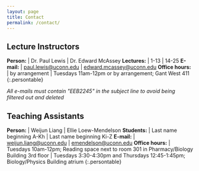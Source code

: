 ```yaml
---
layout: page
title: Contact
permalink: /contact/
---
```


## Lecture Instructors

**Person:**         | Dr. Paul Lewis                                        | Dr. Edward McAssey
**Lectures:**       | 1-13                                                  | 14-25
**E-mail:**         | [paul.lewis@uconn.edu](mailto:paul.lewis@uconn.edu)   | [edward.mcassey@uconn.edu](mailto:edward.mcassey@uconn.edu)
**Office hours:**   | by arrangement                                        | Tuesdays 11am-12pm or by arrangement; Gant West 411
{:.persontable}

*All e-mails must contain "EEB2245" in the subject line to avoid being filtered out and deleted*

## Teaching Assistants

**Person:**         | Weijun Liang                                             | Ellie Loew-Mendelson
**Students:**       | Last name beginning A-Kh                                 | Last name beginning Ki-Z 
**E-mail:**         | [weijun.liang@uconn.edu](mailto:weijun.liang@uconn.edu)  | [emendelson@uconn.edu](mailto:emendelson@uconn.edu)
**Office hours:**   | Tuesdays 10am-12pm; Reading space next to room 301 in Pharmacy/Biology Building 3rd floor   | Tuesdays 3:30-4:30pm and Thursdays 12:45-1:45pm; Biology/Physics Building atrium
{:.persontable}

